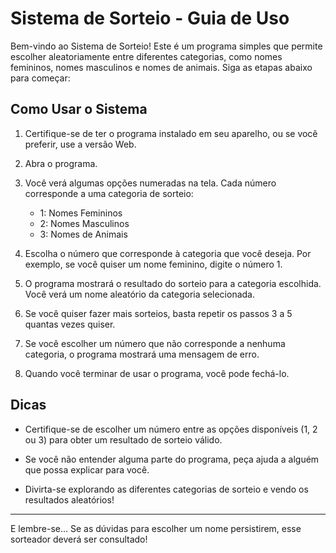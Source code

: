 # Sistema de Sorteio - Guia de Uso

Bem-vindo ao Sistema de Sorteio! Este é um programa simples que permite escolher aleatoriamente entre diferentes categorias, como nomes femininos, nomes masculinos e nomes de animais.
Siga as etapas abaixo para começar:

## Como Usar o Sistema

1. Certifique-se de ter o programa instalado em seu aparelho, ou se você preferir, use a versão Web. 

2. Abra o programa.

3. Você verá algumas opções numeradas na tela. Cada número corresponde a uma categoria de sorteio:

    - 1: Nomes Femininos
    - 2: Nomes Masculinos
    - 3: Nomes de Animais

4. Escolha o número que corresponde à categoria que você deseja. Por exemplo, se você quiser um nome feminino, digite o número 1.

5. O programa mostrará o resultado do sorteio para a categoria escolhida. Você verá um nome aleatório da categoria selecionada.

6. Se você quiser fazer mais sorteios, basta repetir os passos 3 a 5 quantas vezes quiser.

7. Se você escolher um número que não corresponde a nenhuma categoria, o programa mostrará uma mensagem de erro.

8. Quando você terminar de usar o programa, você pode fechá-lo.

## Dicas

- Certifique-se de escolher um número entre as opções disponíveis (1, 2 ou 3) para obter um resultado de sorteio válido.

- Se você não entender alguma parte do programa, peça ajuda a alguém que possa explicar para você.

- Divirta-se explorando as diferentes categorias de sorteio e vendo os resultados aleatórios!

---

E lembre-se... Se as dúvidas para escolher um nome persistirem, esse sorteador deverá ser consultado!
